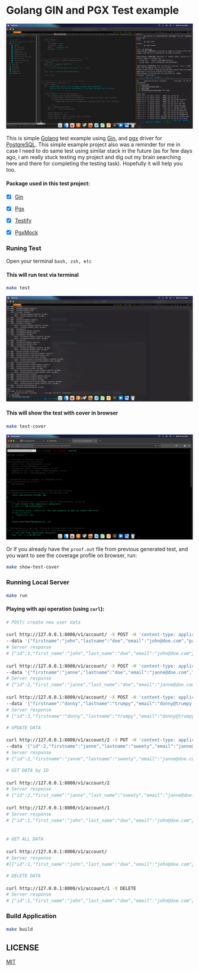 # Golang GIN and PGX Test example

<p align="center">
  <img src="screen.png" />
</p>

This is simple [Golang](https://golang.org) test example using [Gin](1), and [pgx](2) driver for [PostgreSQL](https://postgresql.org). This simple example project also was a reminder for me in case I need to do same test using similar stack in the future (as for few days ago, i am really stuck testing my project and dig out my brain searching here and there for completing the testing task). Hopefully it will help you too.


#### Package used in this test project:
- [x] [Gin](1)
- [x] [Pgx](2)
- [x] [Testify](3)
- [x] [PgxMock](4)


### Runing Test

Open your terminal `bash, zsh, etc`

#### This will run test via terminal

```bash
make test
```
<p align="center">
  <img src="test.png" />
</p>


#### This will show the test with cover in browser

```bash
make test-cover
```
<p align="center">
  <img src="test-browser.png" />
</p>

Or if you already have the `proof.out` file from previous generated test, and you want to see the coverage profile on browser, run:

```bash
make show-test-cover
```
### Running Local Server

```bash
make run
```


#### Playing with api operation (using `curl`):

```bash
# POST/ create new user data

curl http://127.0.0.1:8000/v1/account/ -X POST -H 'content-type: application/json' \
--data '{"firstname":"john","lastname":"doe","email":"john@doe.com","passkey":"secret"}'
# Server response
# {"id":1,"first_name":"john","last_name":"doe","email":"john@doe.com"}

curl http://127.0.0.1:8000/v1/account/ -X POST -H 'content-type: application/json' \
--data '{"firstname":"janne","lastname":"doe","email":"janne@doe.com","passkey":"secret"}'
# Server response
# {"id":2,"first_name":"janne","last_name":"doe","email":"janne@doe.com"}

curl http://127.0.0.1:8000/v1/account/ -X POST -H 'content-type: application/json' \
--data '{"firstname":"donny","lastname":"trumpy","email":"donny@trumpy.com","passkey":"secret"}'
# Server response
# {"id":3,"firstname":"donny","lastname":"trumpy","email":"donny@trumpy.com"}
```

```bash
# UPDATE DATA

curl http://127.0.0.1:8000/v1/account/2 -X PUT -H 'content-type: application/json' \
--data '{"id":2,"firstname":"janne","lastname":"sweety","email":"janne@doe.com","passkey":"secret"}'
# Server response
# {"id":2,"firstname":"janne","lastname":"sweety","email":"janne@doe.com"}
```


```bash
# GET DATA by ID

curl http://127.0.0.1:8000/v1/account/2
# Server response
# {"id":2,"first_name":"janne","last_name":"sweety","email":"janne@doe.com"}

curl http://127.0.0.1:8000/v1/account/1                                                
# Server response
# {"id":1,"first_name":"john","last_name":"doe","email":"john@doe.com"}


# GET ALL DATA

curl http://127.0.0.1:8000/v1/account/                                                 
# Server response
#[{"id":1,"first_name":"john","last_name":"doe","email":"john@doe.com"},{"id":2,"first_name":"janne","last_name":"sweety","email":"janne@doe.com"},{"id":3,"firstname":"donny","lastname":"trumpy","email":"donny@trumpy.com"}]
```


```bash
# DELETE DATA

curl http://127.0.0.1:8000/v1/account/1 -X DELETE
# Server response
# {"id":1,"first_name":"john","last_name":"doe","email":"john@doe.com"}
```
### Build Application

```bash
make build
```

## LICENSE
[MIT](https://github.com/reshimahendra/gin-starter/blob/main/LICENSE)

[1]:https://github.com/gin-gonic/gin
[2]:https://github.com/jackc/pgx/v4
[3]:https://github.com/stretcr/testify
[4]:https://github.com/pashagolub/pgxmock
